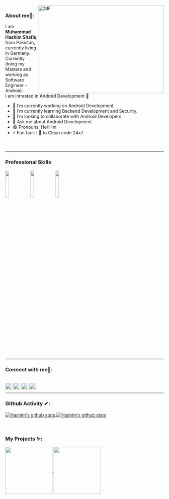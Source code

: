 <img align="right" alt="GIF" src="https://miro.medium.com/max/1400/0*C-cPP9D2MIyeexAT.gif" width="400" height="280" />

### About me🧑:
I am <b>Muhammad Hashim Shafiq</b> from Pakistan, currently living in Germany.<br/>
Currently doing my Masters and working as Software Engineer - Android.<br/>
I am intrested in Android Development 💖



- 🔭 I’m currently working on Android Development.
- 🌱 I’m currently learning Backend Development and Security.
- 👯 I’m looking to collaborate with Android Developers.
- 💬 Ask me about Android Development.
- 😄 Pronouns: He/Him
- ⚡ Fun fact: I 💖 to Clean code 24x7.

<br/>

---
### Professional Skills
<p>
  <code><img width="15%" src="https://www.vectorlogo.zone/logos/android/android-ar21.svg"></code>
  <code><img width="15%" src="https://www.vectorlogo.zone/logos/kotlinlang/kotlinlang-ar21.svg"></code>
  <code><img width="15%" src="https://www.vectorlogo.zone/logos/java/java-ar21.svg"></code>
</p>

---


### Connect with me🤝:

<br/>

<a href="https://t.me/hashimshafiq0">
  <img align="left" alt="Hashim's Telegram" width="22px" src="https://web.telegram.org/img/logo_share.png" />
</a>

<a href="https://github.com/hashimshafiq">
  <img align="left" alt="Hashim's Github" width="22px" src="https://upload.wikimedia.org/wikipedia/commons/thumb/a/ae/Github-desktop-logo-symbol.svg/1024px-Github-desktop-logo-symbol.svg.png" />
</a>


<a href="https://twitter.com/hashimshafiq0">
  <img align="left" alt="Hashim's Twitter" width="22px" src="https://cdn2.iconfinder.com/data/icons/metro-uinvert-dock/256/Twitter_NEW.png" />
</a>

<a href="https://linkedin.com/in/hashimshafiq/">
  <img align="left" alt="Hashim's Linkdein" width="22px" src="https://cdn3.iconfinder.com/data/icons/inficons/512/linkedin.png" />
</a>
</br>

---

### Github Activity ✔:


<a href="https://github.com/hashimshafiq">
 <img align="center" src="https://github-readme-stats.vercel.app/api/top-langs/?username=hashimshafiq&hide=javascript,php,css,html&theme=tokyonight&line_height=27" alt="Hashim's github stats"/>
</a>


<a href="https://github.com/hashimshafiq">
 <img align="center" src="https://github-readme-stats.vercel.app/api?username=hashimshafiq&show_icons=true&theme=tokyonight&line_height=27" alt="Hashim's github stats"/>
</a>

<br/>
<br/>
<br/>

### My Projects ✨:
  
<a href="https://github.com/hashimshafiq/Instagram">
  <img align="center" src="https://github-readme-stats.vercel.app/api/pin/?username=hashimshafiq&repo=Instagram&theme=tokyonight" height=150/>
</a>

<a href="https://github.com/hashimshafiq/BebopDroneProject">
 <img align="center" src="https://github-readme-stats.vercel.app/api/pin/?username=hashimshafiq&repo=BebopDroneProject&theme=tokyonight" height=150/>
</a>



